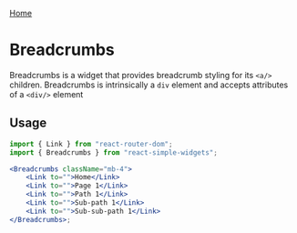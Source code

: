 [Home](../../../README.md)

# Breadcrumbs

Breadcrumbs is a widget that provides breadcrumb styling for its `<a/>` children. Breadcrumbs is
intrinsically a `div` element and accepts attributes of a `<div/>` element

## Usage

```jsx
import { Link } from "react-router-dom";
import { Breadcrumbs } from "react-simple-widgets";

<Breadcrumbs className="mb-4">
    <Link to="">Home</Link>
    <Link to="">Page 1</Link>
    <Link to="">Path 1</Link>
    <Link to="">Sub-path 1</Link>
    <Link to="">Sub-sub-path 1</Link>
</Breadcrumbs>;
```
